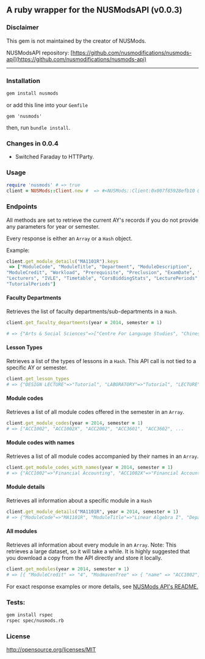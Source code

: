 A ruby wrapper for the NUSModsAPI (v0.0.3)
---

### Disclaimer 

This gem is not maintained by the creator of NUSMods.

NUSModsAPI repository: [https://github.com/nusmodifications/nusmods-api](https://github.com/nusmodifications/nusmods-api)

---

### Installation

```sh
gem install nusmods
```

or add this line into your `Gemfile`

```
gem 'nusmods'
```

then, run `bundle install`.

### Changes in 0.0.4

- Switched Faraday to HTTParty.

### Usage

```rb
require 'nusmods' # => true
client = NUSMods::Client.new #  => #<NUSMods::Client:0x007f85928efb10 @base_url="http://api.nusmods.com/">
```

### Endpoints

All methods are set to retrieve the current AY's records if you do not provide
any parameters for year or semester.

Every response is either an `Array` or a `Hash` object.

Example:
```ruby
client.get_module_details("MA1101R").keys
 => ["ModuleCode", "ModuleTitle", "Department", "ModuleDescription",
"ModuleCredit", "Workload", "Prerequisite", "Preclusion", "ExamDate", "Types",
"Lecturers", "IVLE", "Timetable", "CorsBiddingStats", "LecturePeriods",
"TutorialPeriods"]
```

#### Faculty Departments

Retrieves the list of faculty departments/sub-departments in a `Hash`.

```ruby
client.get_faculty_departments(year = 2014, semester = 1)

# => {"Arts & Social Sciences"=>["Centre For Language Studies", "Chinese Studies", "Communications And New Media", "Dean's Office (Arts & Social Sc.)", ...
```

#### Lesson Types

Retrieves a list of the types of lessons in a `Hash`. This API call is not tied to a
specific AY or semester.

```rb
client.get_lesson_types
# => {"DESIGN LECTURE"=>"Tutorial", "LABORATORY"=>"Tutorial", "LECTURE"=>"Lecture" ... 
```

#### Module codes

Retrieves a list of all module codes offered in the semester in an `Array`.

```ruby
client.get_module_codes(year = 2014, semester = 1)
# => ["ACC1002", "ACC1002X", "ACC2002", "ACC3601", "ACC3602", ...
```

#### Module codes with names

Retrieves a list of all module codes accompanied by their names in an `Array`.

```ruby
client.get_module_codes_with_names(year = 2014, semester = 1)
# => {"ACC1002"=>"Financial Accounting", "ACC1002X"=>"Financial Accounting", "ACC2002"=>"Managerial Accounting" ...
```

#### Module details

Retrieves all information about a specific module in a `Hash`

```ruby
client.get_module_details("MA1101R", year = 2014, semester = 1)
# => {"ModuleCode"=>"MA1101R", "ModuleTitle"=>"Linear Algebra I", "Department"=>"Mathematics", ...
```

#### All modules

Retrieves all information about every module in an `Array`. 
Note: This retrieves a large dataset, so it will take a while. It is highly
suggested that you download a copy from the API directly and store it locally.

```ruby
client.get_modules(year = 2014, semester = 1)
# => [{ "ModuleCredit" => "4", "ModmavenTree" => { "name" => "ACC1002", "children" => [] }, "LockedModules" => [ "FIN3113", "ACC2002", "IS5116", "FIN2004", ...
```

For exact response examples or more details, see [NUSMods API's README.][1]


  [1]: https://github.com/nusmodifications/nusmods-api/blob/master/README.md


### Tests:

```sh
gem install rspec
rspec spec/nusmods.rb
```

### License

http://opensource.org/licenses/MIT
